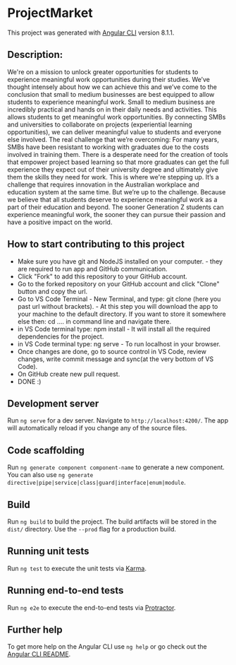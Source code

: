 # ProjectMarket

This project was generated with [Angular CLI](https://github.com/angular/angular-cli) version 8.1.1.

## Description: 
We're on a mission to unlock greater opportunities for students to experience meaningful work opportunities during their studies. We’ve thought intensely about how we can achieve this and we’ve come to the conclusion that small to medium businesses are best equipped to allow students to experience meaningful work.
Small to medium business are incredibly practical and hands on in their daily needs and activities. This allows students to get meaningful work opportunities.
By connecting SMBs and universities to collaborate on projects (experiential learning opportunities), we can deliver meaningful value to students and everyone else involved.
The real challenge that we’re overcoming: For many years, SMBs have been resistant to working with graduates due to the costs involved in training them. There is a desperate need for the creation of tools that empower project based learning so that more graduates can get the full experience they expect out of their university degree and ultimately give them the skills they need for work.
This is where we're stepping up. It’s a challenge that requires innovation in the Australian workplace and education system at the same time. But we’re up to the challenge. Because we believe that all students deserve to experience meaningful work as a part of their education and beyond.
The sooner Generation Z students can experience meaningful work, the sooner they can pursue their passion and have a positive impact on the world.

## How to start contributing to this project
- Make sure you have git and NodeJS installed on your computer. - they are required to run app and GitHub communication.
- Click "Fork" to add this repository to your GitHub account.
- Go to the forked repository on your GitHub account and click "Clone" button and copy the url.
- Go to VS Code Terminal - New Terminal, and type: git clone (here you past url without brackets). - At this step you will download the app to your machine to the default directory. If you want to store it somewhere else then: cd .... in command line and navigate there.
- in VS Code terminal type: npm install - It will install all the required dependencies for the project.
- in VS Code terminal type: ng serve - To run localhost in your browser.
- Once changes are done, go to source control in VS Code, review changes, write commit message and sync(at the very bottom of VS Code).
- On GitHub create new pull request.
- DONE :)

## Development server

Run `ng serve` for a dev server. Navigate to `http://localhost:4200/`. The app will automatically reload if you change any of the source files.

## Code scaffolding

Run `ng generate component component-name` to generate a new component. You can also use `ng generate directive|pipe|service|class|guard|interface|enum|module`.

## Build

Run `ng build` to build the project. The build artifacts will be stored in the `dist/` directory. Use the `--prod` flag for a production build.

## Running unit tests

Run `ng test` to execute the unit tests via [Karma](https://karma-runner.github.io).

## Running end-to-end tests

Run `ng e2e` to execute the end-to-end tests via [Protractor](http://www.protractortest.org/).

## Further help

To get more help on the Angular CLI use `ng help` or go check out the [Angular CLI README](https://github.com/angular/angular-cli/blob/master/README.md).
